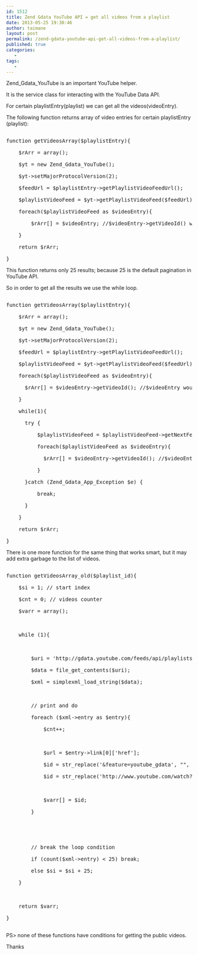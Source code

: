 ```yaml
---
id: 1512
title: Zend Gdata YouTube API = get all videos from a playlist
date: 2013-05-25 19:30:46
author: taimane
layout: post
permalink: /zend-gdata-youtube-api-get-all-videos-from-a-playlist/
published: true
categories:
   -
tags:
   -
---
```

Zend_Gdata_YouTube is an important YouTube helper. 
It is the service class for interacting with the YouTube Data API.

For certain playlistEntry(playlist) we can get all the videos(videoEntry).

The following function returns array of video entries for certain playlistEntry (playlist):

<pre class="prettyprint">
function getVideosArray($playlistEntry){
	$rArr = array();	
	$yt = new Zend_Gdata_YouTube();
	$yt->setMajorProtocolVersion(2);	
	$feedUrl = $playlistEntry->getPlaylistVideoFeedUrl();
	$playlistVideoFeed = $yt->getPlaylistVideoFeed($feedUrl);
	foreach($playlistVideoFeed as $videoEntry){
		$rArr[] = $videoEntry; //$videoEntry->getVideoId() would return ID
	}
	return $rArr;
}</pre>

This function returns only 25 results; because 25 is the default pagination in YouTube API.
So in order to get all the results we use the while loop.

<pre class="prettyprint">
function getVideosArray($playlistEntry){
	$rArr = array();	
	$yt = new Zend_Gdata_YouTube();
	$yt->setMajorProtocolVersion(2);	
	$feedUrl = $playlistEntry->getPlaylistVideoFeedUrl();
	$playlistVideoFeed = $yt->getPlaylistVideoFeed($feedUrl);	
	foreach($playlistVideoFeed as $videoEntry){
	  $rArr[] = $videoEntry->getVideoId(); //$videoEntry would return all
	}		  
	while(1){
	  try {
  		  $playlistVideoFeed = $playlistVideoFeed->getNextFeed();  		  
  		  foreach($playlistVideoFeed as $videoEntry){
  		  	$rArr[] = $videoEntry->getVideoId(); //$videoEntry would return all
  		  }  		  
	  }catch (Zend_Gdata_App_Exception $e) {		  
		  break;
	  }
	}    
	return $rArr;
}</pre>

There is one more function for the same thing that works smart, but it may add extra garbage to the list of videos.

<pre class="prettyprint">
function getVideosArray_old($playlist_id){ 
	$si = 1; // start index
	$cnt = 0; // videos counter
	$varr = array();

	while (1){

		$uri = 'http://gdata.youtube.com/feeds/api/playlists/' . $playlist_id . '?v=2&start-index=' . $si;
		$data = file_get_contents($uri);
		$xml = simplexml_load_string($data);

		// print and do
		foreach ($xml->entry as $entry){
			$cnt++;
				
			$url = $entry->link[0]['href']; 
			$id = str_replace('&feature=youtube_gdata', "", $url);
			$id = str_replace('http://www.youtube.com/watch?v=', "", $id);

			$varr[] = $id;
		}


		// break the loop condition
		if (count($xml->entry) < 25) break;
		else $si = $si + 25;
	}

	return $varr;
}
</pre>

PS> none of these functions have conditions for getting the public videos.
Thanks  


